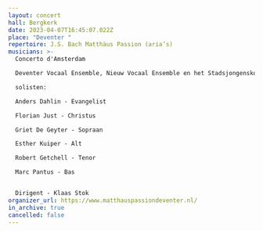 ```yaml
---
layout: concert
hall: Bergkerk
date: 2023-04-07T16:45:07.022Z
place: "Deventer "
repertoire: J.S. Bach Matthäus Passion (aria’s)
musicians: >-
  Concerto d'Amsterdam

  Deventer Vocaal Ensemble, Nieuw Vocaal Ensemble en het Stadsjongenskoor Oldenzaal.

  solisten:

  Anders Dahlin - Evangelist

  Florian Just - Christus

  Griet De Geyter - Sopraan

  Esther Kuiper - Alt

  Robert Getchell - Tenor

  Marc Pantus - Bas


  Dirigent - Klaas Stok
organizer_url: https://www.matthauspassiondeventer.nl/
in_archive: true
cancelled: false
---
```

